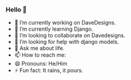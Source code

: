 ### Hello 👋

- 🔭 I’m currently working on DaveDesigns.
- 🌱 I’m currently learning Django.
- 👯 I’m looking to collaborate on Davedesigns.
- 🤔 I’m looking for help with django models.
- 💬 Ask me about life.
- 📫 How to reach me: 
- 😄 Pronouns: He/Him
- ⚡ Fun fact: It rains, it pours.
